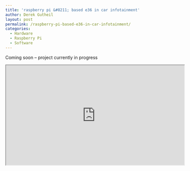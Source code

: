 ```yaml
---
title: 'raspberry pi &#8211; based e36 in car infotainment'
author: Derek Gutheil
layout: post
permalink: /raspberry-pi-based-e36-in-car-infotainment/
categories:
  - Hardware
  - Raspberry Pi
  - Software
---
```

Coming soon &#8211; project currently in progress

<iframe src="https://drive.google.com/a/g.rit.edu/file/d/0B23T_8DXwAUXTU5ES3VKaE5uTjA/preview" width="560" height="315" allowfullscreen></iframe>
